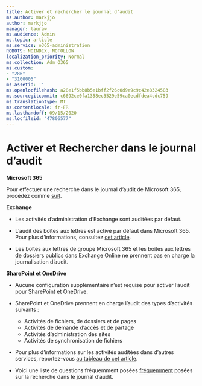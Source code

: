 ```yaml
---
title: Activer et rechercher le journal d’audit
ms.author: markjjo
author: markjjo
manager: lauraw
ms.audience: Admin
ms.topic: article
ms.service: o365-administration
ROBOTS: NOINDEX, NOFOLLOW
localization_priority: Normal
ms.collection: Adm_O365
ms.custom:
- "286"
- "3100005"
ms.assetid: ''
ms.openlocfilehash: a28e1f5bb8b5e1bff2f26c0d9e9c9c42e8324583
ms.sourcegitcommit: c6692ce0fa1358ec3529e59ca0ecdfdea4cdc759
ms.translationtype: MT
ms.contentlocale: fr-FR
ms.lasthandoff: 09/15/2020
ms.locfileid: "47806577"
---
```

# <a name="enable-and-search-the-audit-log"></a>Activer et Rechercher dans le journal d’audit

**Microsoft 365**

Pour effectuer une recherche dans le journal d’audit de Microsoft 365, procédez comme [suit](https://docs.microsoft.com/microsoft-365/compliance/search-the-audit-log-in-security-and-compliance#search-the-audit-log).

**Exchange**

- Les activités d’administration d’Exchange sont auditées par défaut.

- L’audit des boîtes aux lettres est activé par défaut dans Microsoft 365. Pour plus d’informations, consultez  [cet article](https://docs.microsoft.com/microsoft-365/compliance/enable-mailbox-auditing).

- Les boîtes aux lettres de groupe Microsoft 365 et les boîtes aux lettres de dossiers publics dans Exchange Online ne prennent pas en charge la journalisation d’audit.

**SharePoint et OneDrive**

- Aucune configuration supplémentaire n’est requise pour activer l’audit pour SharePoint et OneDrive.

- SharePoint et OneDrive prennent en charge l’audit des types d’activités suivants :

    - Activités de fichiers, de dossiers et de pages
    - Activités de demande d’accès et de partage
    - Activités d’administration des sites
    - Activités de synchronisation de fichiers

- Pour plus d’informations sur les activités auditées dans d’autres services, reportez-vous  [au tableau de cet article](https://docs.microsoft.com/microsoft-365/compliance/search-the-audit-log-in-security-and-compliance#audited-activities).

- Voici une liste de questions fréquemment posées [fréquemment](https://docs.microsoft.com/microsoft-365/compliance/search-the-audit-log-in-security-and-compliance#frequently-asked-questions) posées sur la recherche dans le journal d’audit.